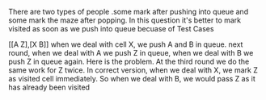 There are two types of people .some mark after pushing into queue and some mark the maze after popping. In this question it's better to mark visited as soon as we push into queue becuase of Test Cases

[[A Z],[X B]]
when we deal with cell X, we push A and B in queue.
next round, when we deal with A we push Z in queue, when we deal with B we push Z in queue again.
Here is the problem. At the third round we do the same work for Z twice.
In correct version, when we deal with X, we mark Z as visited cell immediately. So when we deal with B, we would pass Z as it has already been visited
